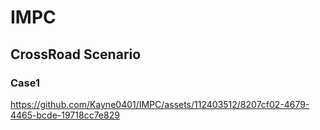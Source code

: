 # IMPC

## CrossRoad Scenario

### Case1
https://github.com/Kayne0401/IMPC/assets/112403512/8207cf02-4679-4465-bcde-19718cc7e829

